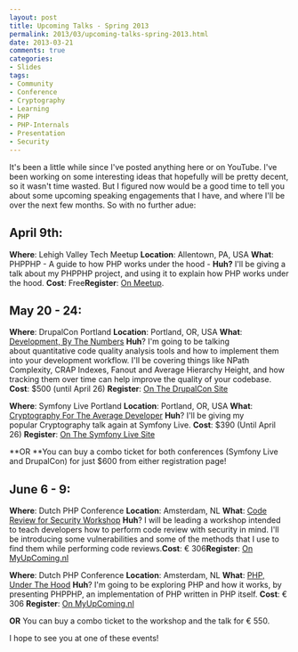 ```yaml
---
layout: post
title: Upcoming Talks - Spring 2013
permalink: 2013/03/upcoming-talks-spring-2013.html
date: 2013-03-21
comments: true
categories:
- Slides
tags:
- Community
- Conference
- Cryptography
- Learning
- PHP
- PHP-Internals
- Presentation
- Security
---
```


It's been a little while since I've posted anything here or on YouTube. I've been working on some interesting ideas that hopefully will be pretty decent, so it wasn't time wasted. But I figured now would be a good time to tell you about some upcoming speaking engagements that I have, and where I'll be over the next few months. So with no further adue:

<!--more-->

## April 9th: 

**Where**: Lehigh Valley Tech Meetup
**Location**: Allentown, PA, USA
**What**: PHPPHP - A guide to how PHP works under the hood -
**Huh?** I'll be giving a talk about my PHPPHP project, and using it to explain how PHP works under the hood. **Cost**: Free**Register**: [On Meetup](http://meetup.lehighvalleytech.org/events/102132442/).

## May 20 - 24:

**Where**: DrupalCon Portland
**Location**: Portland, OR, USA
**What**: [Development, By The Numbers](http://portland2013.drupal.org/session/development-numbers)
**Huh**? I'm going to be talking about quantitative code quality analysis tools and how to implement them into your development workflow. I'll be covering things like NPath Complexity, CRAP Indexes, Fanout and Average Hierarchy Height, and how tracking them over time can help improve the quality of your codebase.
**Cost**: $500 (until April 26)
**Register**: [On The DrupalCon Site](http://portland2013.drupal.org/register)

**Where**: Symfony Live Portland
**Location**: Portland, OR, USA
**What**: [Cryptography For The Average Developer](http://portland2013.live.symfony.com/speakers#session-806)
**Huh**? I'll be giving my popular Cryptography talk again at Symfony Live.
**Cost**: $390 (Until April 26)
**Register**: [On The Symfony Live Site](http://portland2013.live.symfony.com/registration/)

**OR **You can buy a combo ticket for both conferences (Symfony Live and DrupalCon) for just $600 from either registration page!

## June 6 - 9:

**Where**: Dutch PHP Conference
**Location**: Amsterdam, NL
**What**: [Code Review for Security Workshop](http://www.phpconference.nl/tutorials#anthony-code-review-for-security)
**Huh**? I will be leading a workshop intended to teach developers how to perform code review with security in mind. I'll be introducing some vulnerabilities and some of the methods that I use to find them while performing code reviews.**Cost**: € 306**Register**: [On MyUpComing.nl](http://www.myupcoming.nl/en/event/39182/dutch-php-conference-2013)

**Where**: Dutch PHP Conference
**Location**: Amsterdam, NL
**What**: [PHP, Under The Hood](http://www.phpconference.nl/talks#anthony-ferrara-php-under-the-hood)
**Huh**? I'm going to be exploring PHP and how it works, by presenting PHPPHP, an implementation of PHP written in PHP itself.
**Cost**: € 306
**Register**: [On MyUpComing.nl](http://www.myupcoming.nl/en/event/39182/dutch-php-conference-2013)

**OR** You can buy a combo ticket to the workshop and the talk for € 550.


I hope to see you at one of these events!

